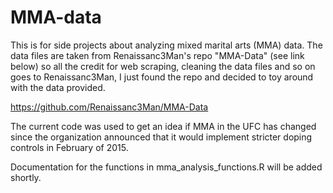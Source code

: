 # MMA-data
This is for side projects about analyzing mixed marital arts (MMA) data. The data files are taken from Renaissanc3Man's repo "MMA-Data" (see link below) so all the credit for web scraping, cleaning the data files and so on goes to Renaissanc3Man, I just found the repo and decided to toy around with the data provided.

https://github.com/Renaissanc3Man/MMA-Data

The current code was used to get an idea if MMA in the UFC has changed since the organization announced that it would implement stricter doping controls in February of 2015. 

Documentation for the functions in mma_analysis_functions.R will be added shortly.
